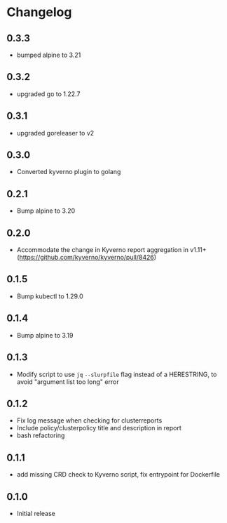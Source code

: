 # Changelog

## 0.3.3
* bumped alpine to 3.21

## 0.3.2
* upgraded go to 1.22.7

## 0.3.1
* upgraded goreleaser to v2

## 0.3.0
* Converted kyverno plugin to golang

## 0.2.1
* Bump alpine to 3.20

## 0.2.0
* Accommodate the change in Kyverno report aggregation in v1.11+ (https://github.com/kyverno/kyverno/pull/8426)

## 0.1.5
* Bump kubectl to 1.29.0

## 0.1.4
* Bump alpine to 3.19

## 0.1.3
* Modify script to use `jq` `--slurpfile` flag instead of a HERESTRING, to avoid "argument list too long" error
## 0.1.2
* Fix log message when checking for clusterreports
* Include policy/clusterpolicy title and description in report
* bash refactoring

## 0.1.1
* add missing CRD check to Kyverno script, fix entrypoint for Dockerfile

## 0.1.0
* Initial release
